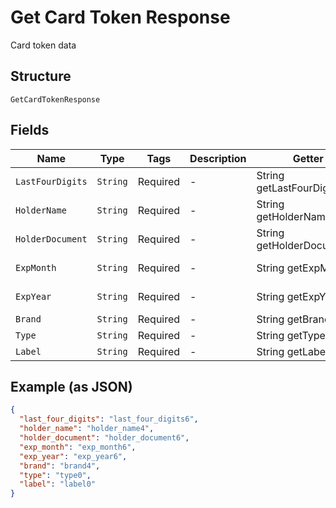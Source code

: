 
# Get Card Token Response

Card token data

## Structure

`GetCardTokenResponse`

## Fields

| Name | Type | Tags | Description | Getter | Setter |
|  --- | --- | --- | --- | --- | --- |
| `LastFourDigits` | `String` | Required | - | String getLastFourDigits() | setLastFourDigits(String lastFourDigits) |
| `HolderName` | `String` | Required | - | String getHolderName() | setHolderName(String holderName) |
| `HolderDocument` | `String` | Required | - | String getHolderDocument() | setHolderDocument(String holderDocument) |
| `ExpMonth` | `String` | Required | - | String getExpMonth() | setExpMonth(String expMonth) |
| `ExpYear` | `String` | Required | - | String getExpYear() | setExpYear(String expYear) |
| `Brand` | `String` | Required | - | String getBrand() | setBrand(String brand) |
| `Type` | `String` | Required | - | String getType() | setType(String type) |
| `Label` | `String` | Required | - | String getLabel() | setLabel(String label) |

## Example (as JSON)

```json
{
  "last_four_digits": "last_four_digits6",
  "holder_name": "holder_name4",
  "holder_document": "holder_document6",
  "exp_month": "exp_month6",
  "exp_year": "exp_year6",
  "brand": "brand4",
  "type": "type0",
  "label": "label0"
}
```


